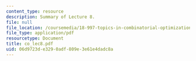 ```yaml
---
content_type: resource
description: Summary of Lecture 8.
file: null
file_location: /coursemedia/18-997-topics-in-combinatorial-optimization-spring-2004/06d9723de3290adf809e3e61e4dadc8a_co_lec8.pdf
file_type: application/pdf
resourcetype: Document
title: co_lec8.pdf
uid: 06d9723d-e329-0adf-809e-3e61e4dadc8a
---
```

